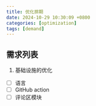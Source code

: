 ```yaml
---
title: 优化排期
date: 2024-10-29 10:30:09 +0800
categories: [optimization]
tags: [demand]
---
```



## 需求列表

1. 基础设施的优化
- [ ] 语言
- [ ] GitHub action
- [ ] 评论区模块
